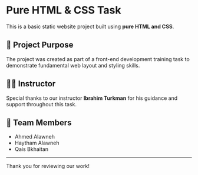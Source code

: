 # Pure HTML & CSS Task

This is a basic static website project built using **pure HTML and CSS**.

## 📄 Project Purpose
The project was created as part of a front-end development training task to demonstrate fundamental web layout and styling skills.

## 👨‍💻 Instructor
Special thanks to our instructor **Ibrahim Turkman** for his guidance and support throughout this task.

## 👥 Team Members
- Ahmed Alawneh  
- Haytham Alawneh  
- Qais Bkhaitan

---

Thank you for reviewing our work!

